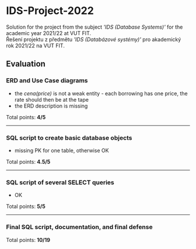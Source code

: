 # IDS-Project-2022

Solution for the project from the subject _'IDS (Database Systems)'_ for the academic year 2021/22 at VUT FIT. \
Řešení projektu z předmětu _'IDS (Databázové systémy)'_ pro akademický rok 2021/22 na VUT FIT.

## Evaluation

### ERD and Use Case diagrams

- the _cena(price)_ is not a weak entity - each borrowing has one price, the rate should then be at the tape
- the ERD description is missing

Total points: **4/5**

---

### SQL script to create basic database objects

- missing PK for one table, otherwise OK

Total points: **4.5/5**

---

### SQL script of several SELECT queries

- OK

Total points: **5/5**

---

### Final SQL script, documentation, and final defense

Total points: **10/19**

